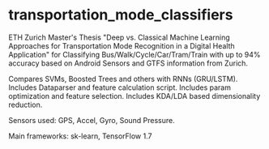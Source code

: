 # transportation_mode_classifiers
ETH Zurich Master's Thesis "Deep vs. Classical Machine Learning Approaches for Transportation Mode Recognition in a Digital  Health Application" for Classifying Bus/Walk/Cycle/Car/Tram/Train with up to 94% accuracy based on Android Sensors and GTFS information from Zurich.

Compares SVMs, Boosted Trees and others with RNNs (GRU/LSTM).
Includes Dataparser and feature calculation script. Includes param optimization and feature selection. Includes KDA/LDA based dimensionality reduction.

Sensors used: GPS, Accel, Gyro, Sound Pressure.

Main frameworks: sk-learn, TensorFlow 1.7
